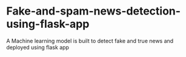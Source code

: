 # Fake-and-spam-news-detection-using-flask-app
A Machine learning model is built to detect fake and true news and deployed using flask app

